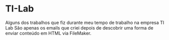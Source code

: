 # TI-Lab
Alguns dos trabalhos que fiz durante meu tempo de trabalho na empresa TI Lab
São apenas os emails que criei depois de descobrir uma forma de enviar conteúdo em HTML via FileMaker.
